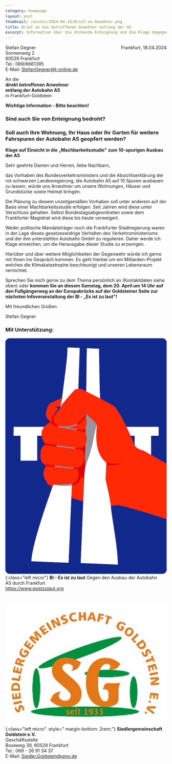 ```yaml
---
category: homepage
layout: post
thumbnail: /assets/2024-04-18/Brief-an-Anwohner.png
title: Brief an die betroffenen Anwohner entlang der A5
excerpt: Information über die drohende Enteignung und die Klage dagegen
---
```


<span style="float:right;">Frankfurt, 18.04.2024</span>

Stefan Gegner<br />
Sonnenweg 2<br />
60529 Frankfurt<br />
Tel.: 069/6661395<br />
E-Mail: StefanGegner@t-online.de

An die<br />
**direkt betroffenen Anwohner**<br />
**entlang der Autobahn A5**<br />
in Frankfurt-Goldstein

**Wichtige Information - Bitte beachten!**

### Sind auch Sie von Enteignung bedroht?

### Soll auch Ihre Wohnung, Ihr Haus oder Ihr Garten für weitere Fahrspuren der Autobahn A5 geopfert werden?

**Klage auf Einsicht in die „Machbarkeitsstudie" zum 10-spurigen Ausbau der A5**

Sehr geehrte Damen und Herren, liebe Nachbarn,

das Vorhaben des Bundesverkehrsministers und die Absichtserklärung der rot-schwarzen Landesregierung, die Autobahn A5 auf 10 Spuren ausbauen zu lassen, würde uns Anwohner um unsere Wohnungen, Häuser und Grundstücke sowie Heimat bringen.

Die Planung zu diesem unzeitgemäßen Vorhaben soll unter anderem auf der Basis einer Machbarkeitsstudie erfolgen. Seit Jahren wird diese unter Verschluss gehalten. Selbst Bundestagsabgeordneten sowie dem Frankfurter Magistrat wird diese bis heute verweigert.

Weder politische Mandatsträger noch die Frankfurter Stadtregierung waren in der Lage dieses gesetzeswidrige Verhalten des Verkehrsministeriums und der ihm unterstellten Autobahn GmbH zu regulieren. Daher werde ich Klage einreichen, um die Herausgabe dieser Studie zu erzwingen.

Hierüber und über weitere Möglichkeiten der Gegenwehr würde ich gerne mit Ihnen ins Gespräch kommen. Es geht hierbei um ein Milliarden-Projekt welches die Klimakatastrophe beschleunigt und unseren Lebensraum vernichtet.

Sprechen Sie mich gerne zu dem Thema persönlich an (Kontaktdaten siehe oben) oder **kommen Sie an diesem Samstag, dem 20. April um 14 Uhr auf den Fußgängerweg an der Europabrücke auf der Goldsteiner Seite zur nächsten Infoveranstaltung der Bl - „Es ist zu laut"!**

Mit freundlichen Grüßen

Stefan Gegner

### Mit Unterstützung:

![Logo der Bürgerinitiative "Es ist zu laut!"](/assets/img/Logo_BI_00.gif){:class="left micro"}
**BI - Es ist zu laut**
Gegen den Ausbau der Autobahn<br />
A5 durch Frankfurt<br />
https://www.esistzulaut.org

<br style="clear: both;" />

![Logo der Siedlergemeinschaft Goldstein](/assets/img/Logo_SiedlergemeinschaftGoldstein.png){:class="left micro" :style=" margin-bottom: 2rem;"}
**Siedlergemeinschaft Goldstein e.V.**<br />
Geschäftsstelle<br />
Boseweg 39, 60529 Frankfurt<br />
Tel.: 069 - 26 91 34 37<br />
E-Mail: Siedler.Goldstein@gmx.de
